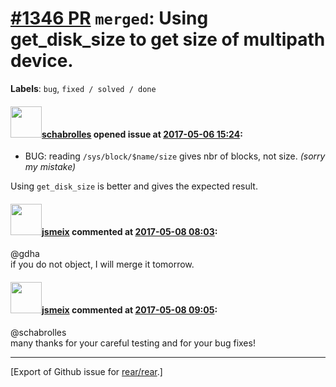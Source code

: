 [\#1346 PR](https://github.com/rear/rear/pull/1346) `merged`: Using get\_disk\_size to get size of multipath device.
====================================================================================================================

**Labels**: `bug`, `fixed / solved / done`

#### <img src="https://avatars.githubusercontent.com/u/19491077?u=0021b16ab426902cbe676f6831f41607bbe4d441&v=4" width="50">[schabrolles](https://github.com/schabrolles) opened issue at [2017-05-06 15:24](https://github.com/rear/rear/pull/1346):

-   BUG: reading `/sys/block/$name/size` gives nbr of blocks, not size.
    *(sorry my mistake)*

Using `get_disk_size` is better and gives the expected result.

#### <img src="https://avatars.githubusercontent.com/u/1788608?u=925fc54e2ce01551392622446ece427f51e2f0ce&v=4" width="50">[jsmeix](https://github.com/jsmeix) commented at [2017-05-08 08:03](https://github.com/rear/rear/pull/1346#issuecomment-299799956):

@gdha  
if you do not object, I will merge it tomorrow.

#### <img src="https://avatars.githubusercontent.com/u/1788608?u=925fc54e2ce01551392622446ece427f51e2f0ce&v=4" width="50">[jsmeix](https://github.com/jsmeix) commented at [2017-05-08 09:05](https://github.com/rear/rear/pull/1346#issuecomment-299813296):

@schabrolles  
many thanks for your careful testing and for your bug fixes!

------------------------------------------------------------------------

\[Export of Github issue for
[rear/rear](https://github.com/rear/rear).\]
